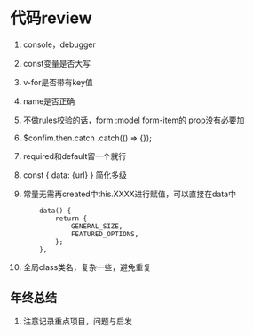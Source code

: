 # 代码review

1. console，debugger

2. const变量是否大写

3. v-for是否带有key值

4. name是否正确

5. 不做rules校验的话，form :model form-item的 prop没有必要加

6. $confim.then.catch   .catch(() => {});

7. required和default留一个就行

8. const { data: {url} } 简化多级

9. 常量无需再created中this.XXXX进行赋值，可以直接在data中

   ```
       data() {
           return {
               GENERAL_SIZE,
               FEATURED_OPTIONS,
           };
       },
   ```

10. 全局class类名，复杂一些，避免重复

## 年终总结

1. 注意记录重点项目，问题与启发









